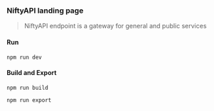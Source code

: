 ### NiftyAPI landing page

> NiftyAPI endpoint is a gateway for general and public services


#### Run

`npm run dev`

#### Build and Export 

`npm run build`

`npm run export`
